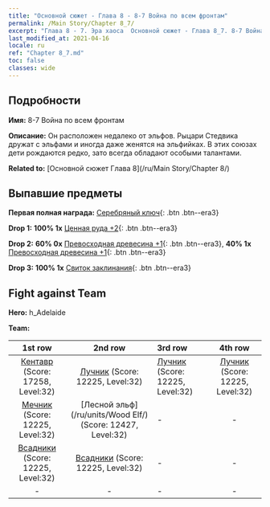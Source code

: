```yaml
---
title: "Основной сюжет - Глава 8 - 8-7 Война по всем фронтам"
permalink: /Main Story/Chapter 8_7/
excerpt: "Глава 8 - 7. Эра хаоса  Основной сюжет - Глава 8_7. 8-7 Война по всем фронтам"
last_modified_at: 2021-04-16
locale: ru
ref: "Chapter 8_7.md"
toc: false
classes: wide
---
```


## Подробности

 **Имя:** 8-7 Война по всем фронтам

 **Описание:** Он расположен недалеко от эльфов. Рыцари Стедвика дружат с эльфами и иногда даже женятся на эльфийках. В этих союзах дети рождаются редко, зато всегда обладают особыми талантами.

 **Related to:** [Основной сюжет Глава 8](/ru/Main Story/Chapter 8/)

## Выпавшие предметы

 **Первая полная награда:** [Серебряный ключ](/ru/Items/con_693/){: .btn .btn--era3}

 **Drop 1:** **100% 1x** [Ценная руда +2](/ru/Items/mat_26/){: .btn .btn--era3}

 **Drop 2:** **60% 0x** [Превосходная древесина +1](/ru/Items/mat_20/){: .btn .btn--era3}, **40% 1x** [Превосходная древесина +1](/ru/Items/mat_20/){: .btn .btn--era3}

 **Drop 3:** **100% 1x** [Свиток заклинания](/ru/Items/con_694/){: .btn .btn--era3}


## Fight against Team
 **Hero:** h_Adelaide

 **Team:**


  | 1st row | 2nd row | 3rd row | 4th row |
  |:----:|:----:|:----|:----:|
  | [Кентавр](/ru/units/Centaur/) (Score: 17258, Level:32)  | [Лучник](/ru/units/Marksman/) (Score: 12225, Level:32)  | [Лучник](/ru/units/Marksman/) (Score: 12225, Level:32)  | [Лучник](/ru/units/Marksman/) (Score: 12225, Level:32)  |
  | [Мечник](/ru/units/Swordsman/) (Score: 12225, Level:32)  | [Лесной эльф](/ru/units/Wood Elf/) (Score: 12427, Level:32)  | - | - |
  | [Всадники](/ru/units/Cavalier/) (Score: 12225, Level:32)  | [Всадники](/ru/units/Cavalier/) (Score: 12225, Level:32)  | - | - |
  | - | - | - | - |


